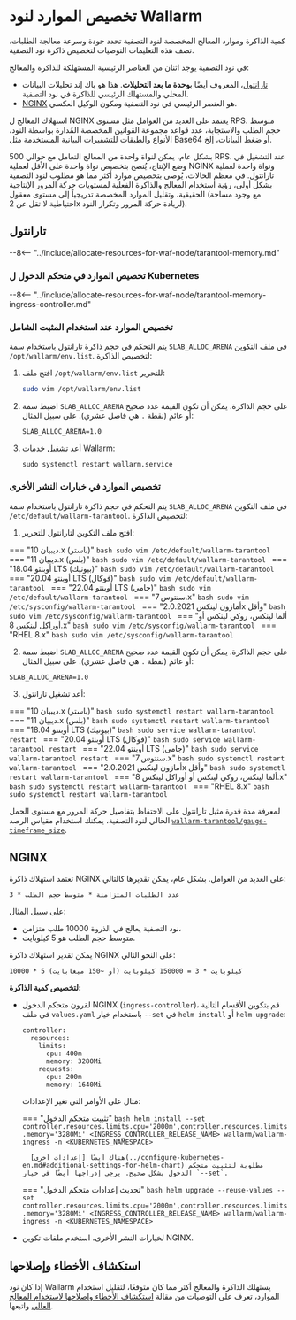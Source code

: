 # تخصيص الموارد لنود Wallarm

كمية الذاكرة وموارد المعالج المخصصة لنود التصفية تحدد جودة وسرعة معالجة الطلبات. تصف هذه التعليمات التوصيات لتخصيص ذاكرة نود التصفية.

في نود التصفية يوجد اثنان من العناصر الرئيسية المستهلكة للذاكرة والمعالج:

* [تارانتول](#tarantool)، المعروف أيضًا ب**وحدة ما بعد التحليلات**. هذا هو باك إند تحليلات البيانات المحلي والمستهلك الرئيسي للذاكرة في نود التصفية.
* [NGINX](#nginx) هو العنصر الرئيسي في نود التصفية ومكون الوكيل العكسي.

استهلاك المعالج ل NGINX يعتمد على العديد من العوامل مثل مستوى RPS، متوسط حجم الطلب والاستجابة، عدد قواعد مجموعة القوانين المخصصة المُدارة بواسطة النود، الأنواع والطبقات للتشفيرات البيانية المستخدمة مثل Base64 أو ضغط البيانات، إلخ.

بشكل عام، يمكن لنواة واحدة من المعالج التعامل مع حوالي 500 RPS. عند التشغيل في وضع الإنتاج، يُنصح بتخصيص نواة واحدة على الأقل لعملية NGINX ونواة واحدة لعملية تارانتول. في معظم الحالات، يُوصى بتخصيص موارد أكثر مما هو مطلوب لنود التصفية بشكل أولي، رؤية استخدام المعالج والذاكرة الفعلية لمستويات حركة المرور الإنتاجية الحقيقية، وتقليل الموارد المخصصة تدريجياً إلى مستوى معقول (مع وجود مساحة احتياطية لا تقل عن 2x لزيادة حركة المرور وتكرار النود).

## تارانتول

--8<-- "../include/allocate-resources-for-waf-node/tarantool-memory.md"

### تخصيص الموارد في متحكم الدخول ل Kubernetes

--8<-- "../include/allocate-resources-for-waf-node/tarantool-memory-ingress-controller.md"

### تخصيص الموارد عند استخدام المثبت الشامل

يتم التحكم في حجم ذاكرة تارانتول باستخدام سمة `SLAB_ALLOC_ARENA` في ملف التكوين `/opt/wallarm/env.list`. لتخصيص الذاكرة:

1. افتح ملف `/opt/wallarm/env.list` للتحرير:

    ```bash
    sudo vim /opt/wallarm/env.list
    ```
1. اضبط سمة `SLAB_ALLOC_ARENA` على حجم الذاكرة. يمكن أن تكون القيمة عدد صحيح أو عائم (نقطة `.` هي فاصل عشري). على سبيل المثال:

    ```
    SLAB_ALLOC_ARENA=1.0
    ```
1. أعد تشغيل خدمات Wallarm:

    ```
    sudo systemctl restart wallarm.service
    ```

### تخصيص الموارد في خيارات النشر الأخرى

يتم التحكم في حجم ذاكرة تارانتول باستخدام سمة `SLAB_ALLOC_ARENA` في ملف التكوين `/etc/default/wallarm-tarantool`. لتخصيص الذاكرة:

<ol start="1"><li>افتح ملف التكوين لتارانتول للتحرير:</li></ol>

=== "ديبيان 10.x (باستر)"
    ```bash
    sudo vim /etc/default/wallarm-tarantool
    ```
=== "ديبيان 11.x (بلس)"
    ```bash
    sudo vim /etc/default/wallarm-tarantool
    ```
=== "أوبنتو 18.04 LTS (بيونيك)"
    ```bash
    sudo vim /etc/default/wallarm-tarantool
    ```
=== "أوبنتو 20.04 LTS (فوكال)"
    ```bash
    sudo vim /etc/default/wallarm-tarantool
    ```
=== "أوبنتو 22.04 LTS (جامي)"
    ```bash
    sudo vim /etc/default/wallarm-tarantool
    ```
=== "سنتوس 7.x"
    ```bash
    sudo vim /etc/sysconfig/wallarm-tarantool
    ```
=== "أمازون لينكس 2.0.2021x وأقل"
    ```bash
    sudo vim /etc/sysconfig/wallarm-tarantool
    ```
=== "ألما لينكس، روكي لينكس أو أوراكل لينكس 8.x"
    ```bash
    sudo vim /etc/sysconfig/wallarm-tarantool
    ```
=== "RHEL 8.x"
    ```bash
    sudo vim /etc/sysconfig/wallarm-tarantool
    ```

<ol start="2"><li>اضبط سمة <code>SLAB_ALLOC_ARENA</code> على حجم الذاكرة. يمكن أن تكون القيمة عدد صحيح أو عائم (نقطة <code>.</code> هي فاصل عشري). على سبيل المثال:</li></ol>

```
SLAB_ALLOC_ARENA=1.0
```

<ol start="3"><li>أعد تشغيل تارانتول:</li></ol>

=== "ديبيان 10.x (باستر)"
    ```bash
    sudo systemctl restart wallarm-tarantool
    ```
=== "ديبيان 11.x (بلس)"
    ```bash
    sudo systemctl restart wallarm-tarantool
    ```
=== "أوبنتو 18.04 LTS (بيونيك)"
    ```bash
    sudo service wallarm-tarantool restart
    ```
=== "أوبنتو 20.04 LTS (فوكال)"
    ```bash
    sudo service wallarm-tarantool restart
    ```
=== "أوبنتو 22.04 LTS (جامي)"
    ```bash
    sudo service wallarm-tarantool restart
    ```
=== "سنتوس 7.x"
    ```bash
    sudo systemctl restart wallarm-tarantool
    ```
=== "أمازون لينكس 2.0.2021x وأقل"
    ```bash
    sudo systemctl restart wallarm-tarantool
    ```
=== "ألما لينكس، روكي لينكس أو أوراكل لينكس 8.x"
    ```bash
    sudo systemctl restart wallarm-tarantool
    ```
=== "RHEL 8.x"
    ```bash
    sudo systemctl restart wallarm-tarantool
    ```

لمعرفة مدة قدرة مثيل تارانتول على الاحتفاظ بتفاصيل حركة المرور مع مستوى الحمل الحالي لنود التصفية، يمكنك استخدام مقياس الرصد [`wallarm-tarantool/gauge-timeframe_size`](../monitoring/available-metrics.md#time-of-storing-requests-in-the-postanalytics-module-in-seconds).

## NGINX

تعتمد استهلاك ذاكرة NGINX على العديد من العوامل. بشكل عام، يمكن تقديرها كالتالي:

```
عدد الطلبات المتزامنة * متوسط حجم الطلب * 3
```

على سبيل المثال:

* نود التصفية يعالج في الذروة 10000 طلب متزامن،
* متوسط حجم الطلب هو 5 كيلوبايت.

يمكن تقدير استهلاك ذاكرة NGINX على النحو التالي:

```
10000 * 5 كيلوبايت * 3 = 150000 كيلوبايت (أو ~150 ميغابايت)
```

**لتخصيص كمية الذاكرة:**

* لقرون متحكم الدخول NGINX (`ingress-controller`)، قم بتكوين الأقسام التالية في ملف `values.yaml` باستخدام خيار `--set` في `helm install` أو `helm upgrade`:
    ```
    controller:
      resources:
        limits:
          cpu: 400m
          memory: 3280Mi
        requests:
          cpu: 200m
          memory: 1640Mi
    ```

    مثال على الأوامر التي تغير الإعدادات:

    === "تثبيت متحكم الدخول"
        ```bash
        helm install --set controller.resources.limits.cpu='2000m',controller.resources.limits.memory='3280Mi' <INGRESS_CONTROLLER_RELEASE_NAME> wallarm/wallarm-ingress -n <KUBERNETES_NAMESPACE>
        ```

        هناك أيضًا [إعدادات أخرى](../configure-kubernetes-en.md#additional-settings-for-helm-chart) مطلوبة لتثبيت متحكم الدخول بشكل صحيح. يرجى إدراجها أيضًا في خيار `--set`.
    === "تحديث إعدادات متحكم الدخول"
        ```bash
        helm upgrade --reuse-values --set controller.resources.limits.cpu='2000m',controller.resources.limits.memory='3280Mi' <INGRESS_CONTROLLER_RELEASE_NAME> wallarm/wallarm-ingress -n <KUBERNETES_NAMESPACE>
        ```

* لخيارات النشر الأخرى، استخدم ملفات تكوين NGINX.

## استكشاف الأخطاء وإصلاحها

إذا كان نود Wallarm يستهلك الذاكرة والمعالج أكثر مما كان متوقعًا، لتقليل استخدام الموارد، تعرف على التوصيات من مقالة [استكشاف الأخطاء وإصلاحها لاستخدام المعالج العالي](../../faq/cpu.md) واتبعها.